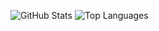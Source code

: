 
![GitHub Stats](https://github-readme-stats.vercel.app/api?username=numanturle&show_icons=true&&line_height=40)
![Top Languages](https://github-readme-stats.vercel.app/api/top-langs/?username=numanturle&show_icons=true)

